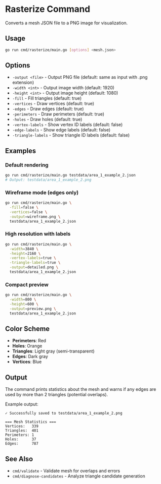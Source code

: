# Rasterize Command

Converts a mesh JSON file to a PNG image for visualization.

## Usage

```bash
go run cmd/rasterize/main.go [options] <mesh.json>
```

## Options

- `-output <file>` - Output PNG file (default: same as input with .png extension)
- `-width <int>` - Output image width (default: 1920)
- `-height <int>` - Output image height (default: 1080)
- `-fill` - Fill triangles (default: true)
- `-vertices` - Draw vertices (default: true)
- `-edges` - Draw edges (default: true)
- `-perimeters` - Draw perimeters (default: true)
- `-holes` - Draw holes (default: true)
- `-vertex-labels` - Show vertex ID labels (default: false)
- `-edge-labels` - Show edge labels (default: false)
- `-triangle-labels` - Show triangle ID labels (default: false)

## Examples

### Default rendering
```bash
go run cmd/rasterize/main.go testdata/area_1_example_2.json
# Output: testdata/area_1_example_2.png
```

### Wireframe mode (edges only)
```bash
go run cmd/rasterize/main.go \
  -fill=false \
  -vertices=false \
  -output=wireframe.png \
  testdata/area_1_example_2.json
```

### High resolution with labels
```bash
go run cmd/rasterize/main.go \
  -width=3840 \
  -height=2160 \
  -vertex-labels=true \
  -triangle-labels=true \
  -output=detailed.png \
  testdata/area_1_example_2.json
```

### Compact preview
```bash
go run cmd/rasterize/main.go \
  -width=800 \
  -height=600 \
  -output=preview.png \
  testdata/area_1_example_2.json
```

## Color Scheme

- **Perimeters**: Red
- **Holes**: Orange
- **Triangles**: Light gray (semi-transparent)
- **Edges**: Dark gray
- **Vertices**: Blue

## Output

The command prints statistics about the mesh and warns if any edges are used by more than 2 triangles (potential overlaps).

Example output:
```
✓ Successfully saved to testdata/area_1_example_2.png

=== Mesh Statistics ===
Vertices:   339
Triangles:  401
Perimeters: 1
Holes:      37
Edges:      787
```

## See Also

- `cmd/validate` - Validate mesh for overlaps and errors
- `cmd/diagnose-candidates` - Analyze triangle candidate generation
